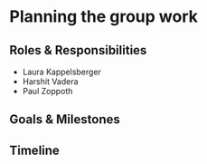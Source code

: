 # Planning the group work

## Roles & Responsibilities

- Laura Kappelsberger
- Harshit Vadera
- Paul Zoppoth

## Goals & Milestones

## Timeline
